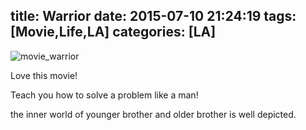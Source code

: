 title: Warrior
date: 2015-07-10 21:24:19
tags: [Movie,Life,LA]
categories: [LA]
---

![movie_warrior](/blog/photo/20150709.PNG)

Love this movie!

Teach you how to solve a problem like a man!

the inner world of younger brother and older brother is well depicted.
